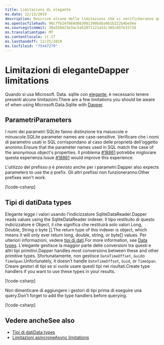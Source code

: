 ```yaml
---
title: Limitazioni di elegante
ms.date: 12/13/2019
description: Descrive alcune delle limitazioni che si verificheranno quando si usa l'elegante.
ms.openlocfilehash: 90c7fb24f068d663081390bdba9b1b222b4be56e
ms.sourcegitcommit: 30a558d23e3ac5a52071121a52c305c85fe15726
ms.translationtype: MT
ms.contentlocale: it-IT
ms.lasthandoff: 12/25/2019
ms.locfileid: "75447279"
---
```

# <a name="dapper-limitations"></a><span data-ttu-id="29431-103">Limitazioni di elegante</span><span class="sxs-lookup"><span data-stu-id="29431-103">Dapper limitations</span></span>

<span data-ttu-id="29431-104">Quando si usa Microsoft. Data. sqlite con [elegante](https://stackexchange.github.io/Dapper/), è necessario tenere presenti alcune limitazioni.</span><span class="sxs-lookup"><span data-stu-id="29431-104">There are a few limitations you should be aware of when using Microsoft.Data.Sqlite with [Dapper](https://stackexchange.github.io/Dapper/).</span></span>

## <a name="parameters"></a><span data-ttu-id="29431-105">Parametri</span><span class="sxs-lookup"><span data-stu-id="29431-105">Parameters</span></span>

<span data-ttu-id="29431-106">I nomi dei parametri SQLite fanno distinzione tra maiuscole e minuscole.</span><span class="sxs-lookup"><span data-stu-id="29431-106">SQLite parameter names are case-sensitive.</span></span> <span data-ttu-id="29431-107">Verificare che i nomi di parametro usati in SQL corrispondano al caso delle proprietà dell'oggetto anonimo.</span><span class="sxs-lookup"><span data-stu-id="29431-107">Ensure that the parameter names used in SQL match the case of the anonymous object's properties.</span></span> <span data-ttu-id="29431-108">Il problema [#18861](https://github.com/aspnet/EntityFrameworkCore/issues/18861) potrebbe migliorare questa esperienza.</span><span class="sxs-lookup"><span data-stu-id="29431-108">Issue [#18861](https://github.com/aspnet/EntityFrameworkCore/issues/18861) would improve this experience.</span></span>

<span data-ttu-id="29431-109">L'utilizzo del prefisso `@` è previsto anche per i parametri.</span><span class="sxs-lookup"><span data-stu-id="29431-109">Dapper also expects parameters to use the `@` prefix.</span></span> <span data-ttu-id="29431-110">Gli altri prefissi non funzioneranno.</span><span class="sxs-lookup"><span data-stu-id="29431-110">Other prefixes won't work.</span></span>

[!code-csharp[](../../../../samples/snippets/standard/data/sqlite/DapperSample/Program.cs?name=snippet_Parameter)]

## <a name="data-types"></a><span data-ttu-id="29431-111">Tipi di dati</span><span class="sxs-lookup"><span data-stu-id="29431-111">Data types</span></span>

<span data-ttu-id="29431-112">Elegante legge i valori usando l'indicizzatore SqliteDataReader.</span><span class="sxs-lookup"><span data-stu-id="29431-112">Dapper reads values using the SqliteDataReader indexer.</span></span> <span data-ttu-id="29431-113">Il tipo restituito di questo indicizzatore è Object, il che significa che restituirà solo valori Long, Double, String o byte [].</span><span class="sxs-lookup"><span data-stu-id="29431-113">The return type of this indexer is object, which means it will only ever return long, double, string, or byte[] values.</span></span> <span data-ttu-id="29431-114">Per ulteriori informazioni, vedere [tipi di dati](types.md).</span><span class="sxs-lookup"><span data-stu-id="29431-114">For more information, see [Data types](types.md).</span></span> <span data-ttu-id="29431-115">L'elegante gestisce la maggior parte delle conversioni tra questi e altri tipi primitivi.</span><span class="sxs-lookup"><span data-stu-id="29431-115">Dapper handles most conversions between these and other primitive types.</span></span> <span data-ttu-id="29431-116">Sfortunatamente, non gestisce `DateTimeOffset`, `Guid`o `TimeSpan`.</span><span class="sxs-lookup"><span data-stu-id="29431-116">Unfortunately, it doesn't handle `DateTimeOffset`, `Guid`, or `TimeSpan`.</span></span> <span data-ttu-id="29431-117">Creare gestori di tipi se si vuole usare questi tipi nei risultati.</span><span class="sxs-lookup"><span data-stu-id="29431-117">Create type handlers if you want to use these types in your results.</span></span>

[!code-csharp[](../../../../samples/snippets/standard/data/sqlite/DapperSample/Program.cs?name=snippet_TypeHandlers)]

<span data-ttu-id="29431-118">Non dimenticare di aggiungere i gestori di tipi prima di eseguire una query.</span><span class="sxs-lookup"><span data-stu-id="29431-118">Don't forget to add the type handlers before querying.</span></span>

[!code-csharp[](../../../../samples/snippets/standard/data/sqlite/DapperSample/Program.cs?name=snippet_AddTypeHandlers)]

## <a name="see-also"></a><span data-ttu-id="29431-119">Vedere anche</span><span class="sxs-lookup"><span data-stu-id="29431-119">See also</span></span>

* [<span data-ttu-id="29431-120">Tipi di dati</span><span class="sxs-lookup"><span data-stu-id="29431-120">Data types</span></span>](types.md)
* [<span data-ttu-id="29431-121">Limitazioni asincrone</span><span class="sxs-lookup"><span data-stu-id="29431-121">Async limitations</span></span>](async.md)
